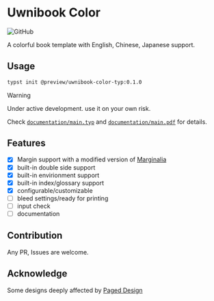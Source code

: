 # Uwnibook Color
![GitHub](https://img.shields.io/badge/github-%23121011.svg?style=for-the-badge&logo=github&logoColor=white)

A colorful book template with English, Chinese, Japanese support.

## Usage
```sh
typst init @preview/uwnibook-color-typ:0.1.0
```
> [!WARNING]
> Under active development. use it on your own risk.

Check [`documentation/main.typ`](https://github.com/uwni/uwnibook-color/blob/main/documentation/main.typ) and [`documentation/main.pdf`](https://github.com/uwni/uwnibook-color/blob/main/documentation/main.pdf) for details.

## Features
- [x] Margin support with a modified version of [Marginalia](https://github.com/nleanba/typst-marginalia)
- [x] built-in double side support
- [x] built-in envirionment support
- [x] built-in index/glossary support
- [x] configurable/customizable
- [ ] bleed settings/ready for printing
- [ ] input check
- [ ] documentation

## Contribution
Any PR, Issues are welcome.

## Acknowledge
Some designs deeply affected by [Paged Design](https://github.com/electricbookworks/paged-design#readme)
